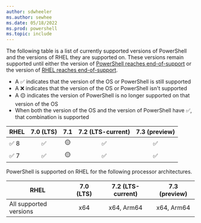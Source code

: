 ```yaml
---
author: sdwheeler
ms.author: sewhee
ms.date: 05/18/2022
ms.prod: powershell
ms.topic: include
---
```

<!-- markdownlint-disable first-line-h1 -->
The following table is a list of currently supported versions of PowerShell and the versions of RHEL
they are supported on. These versions remain supported until either the version of
[PowerShell reaches end-of-support][lifecycle] or the version of
[RHEL reaches end-of-support][eol-rhel].

- A &#x2705; indicates that the version of the OS or PowerShell is still supported
- A &#x274c; indicates that the version of the OS or PowerShell isn't supported
- A &#x1f7e1; indicates the version of PowerShell is no longer supported on that version of the OS
- When both the version of the OS and the version of PowerShell have &#x2705;, that combination is
  supported

|    RHEL    | 7.0 (LTS) |    7.1    | 7.2 (LTS-current) | 7.3 (preview) |
| ---------- | :-------: | :-------: | :---------------: | :-----------: |
| &#x2705; 8 | &#x2705;  | &#x1f7e1; |     &#x2705;      |   &#x2705;    |
| &#x2705; 7 | &#x2705;  | &#x1f7e1; |     &#x2705;      |   &#x2705;    |

PowerShell is supported on RHEL for the following processor architectures.

|          RHEL          | 7.0 (LTS) | 7.2 (LTS-current) | 7.3 (preview) |
| ---------------------- | :-------: | :---------------: | :-----------: |
| All supported versions |    x64    |    x64, Arm64     |  x64, Arm64   |

[lifecycle]: /powershell/scripting/install/powershell-support-lifecycle
[eol-rhel]: https://access.redhat.com/support/policy/updates/errata/
